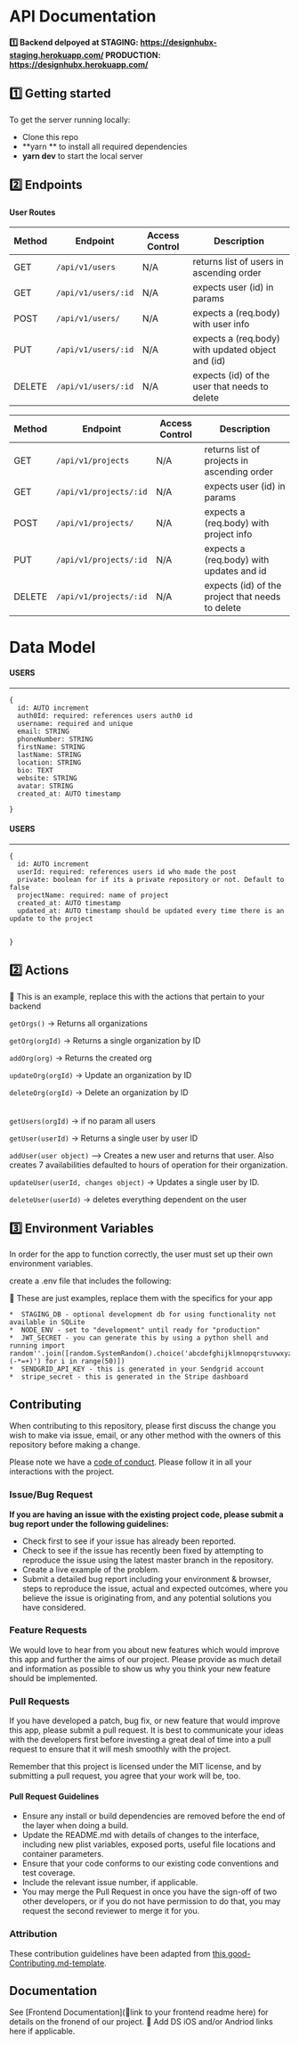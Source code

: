 

# API Documentation

#### 1️⃣ Backend delpoyed at STAGING: https://designhubx-staging.herokuapp.com/ PRODUCTION: https://designhubx.herokuapp.com/  <br>

## 1️⃣ Getting started

To get the server running locally:


- Clone this repo
- **yarn ** to install all required dependencies
- **yarn dev** to start the local server




## 2️⃣ Endpoints


#### User Routes

| Method | Endpoint                | Access Control      | Description                                        |
| ------ | ----------------------- | ------------------- | -------------------------------------------------- |
| GET    | `/api/v1/users`         | N/A                 | returns list of users in ascending order           |
| GET    | `/api/v1/users/:id`     | N/A                 | expects user (id) in params                        |
| POST   | `/api/v1/users/`        | N/A                 | expects a (req.body) with user info                |
| PUT    | `/api/v1/users/:id`     | N/A                 | expects a (req.body) with updated object and (id)  |
| DELETE | `/api/v1/users/:id`     | N/A                 | expects (id) of the user that needs to delete      |        

| Method | Endpoint                | Access Control      | Description                                        |
| ------ | ----------------------- | ------------------- | -------------------------------------------------- |
| GET    | `/api/v1/projects`      | N/A                 | returns list of projects in ascending order        |
| GET    | `/api/v1/projects/:id`  | N/A                 | expects user (id) in params                        |
| POST   | `/api/v1/projects/`     | N/A                 | expects a (req.body) with project info             |
| PUT    | `/api/v1/projects/:id`  | N/A                 | expects a (req.body) with updates and id           |
| DELETE | `/api/v1/projects/:id`  | N/A                 | expects (id) of the project that needs to delete   |      

# Data Model



#### USERS

---

```
{
  id: AUTO increment
  auth0Id: required: references users auth0 id
  username: required and unique
  email: STRING
  phoneNumber: STRING
  firstName: STRING
  lastName: STRING
  location: STRING
  bio: TEXT
  website: STRING
  avatar: STRING
  created_at: AUTO timestamp
  
}
```

#### USERS

---

```
{
  id: AUTO increment
  userId: required: references users id who made the post
  private: boolean for if its a private repository or not. Default to false
  projectName: required: name of project
  created_at: AUTO timestamp
  updated_at: AUTO timestamp should be updated every time there is an update to the project
  
  
}
```

## 2️⃣ Actions

🚫 This is an example, replace this with the actions that pertain to your backend

`getOrgs()` -> Returns all organizations

`getOrg(orgId)` -> Returns a single organization by ID

`addOrg(org)` -> Returns the created org

`updateOrg(orgId)` -> Update an organization by ID

`deleteOrg(orgId)` -> Delete an organization by ID
<br>
<br>
<br>
`getUsers(orgId)` -> if no param all users

`getUser(userId)` -> Returns a single user by user ID

`addUser(user object)` --> Creates a new user and returns that user. Also creates 7 availabilities defaulted to hours of operation for their organization.

`updateUser(userId, changes object)` -> Updates a single user by ID.

`deleteUser(userId)` -> deletes everything dependent on the user

## 3️⃣ Environment Variables

In order for the app to function correctly, the user must set up their own environment variables.

create a .env file that includes the following:

🚫 These are just examples, replace them with the specifics for your app
    
    *  STAGING_DB - optional development db for using functionality not available in SQLite
    *  NODE_ENV - set to "development" until ready for "production"
    *  JWT_SECRET - you can generate this by using a python shell and running import random''.join([random.SystemRandom().choice('abcdefghijklmnopqrstuvwxyz0123456789!@#\$%^&amp;*(-*=+)') for i in range(50)])
    *  SENDGRID_API_KEY - this is generated in your Sendgrid account
    *  stripe_secret - this is generated in the Stripe dashboard
    
## Contributing

When contributing to this repository, please first discuss the change you wish to make via issue, email, or any other method with the owners of this repository before making a change.

Please note we have a [code of conduct](./code_of_conduct.md). Please follow it in all your interactions with the project.

### Issue/Bug Request

 **If you are having an issue with the existing project code, please submit a bug report under the following guidelines:**
 - Check first to see if your issue has already been reported.
 - Check to see if the issue has recently been fixed by attempting to reproduce the issue using the latest master branch in the repository.
 - Create a live example of the problem.
 - Submit a detailed bug report including your environment & browser, steps to reproduce the issue, actual and expected outcomes,  where you believe the issue is originating from, and any potential solutions you have considered.

### Feature Requests

We would love to hear from you about new features which would improve this app and further the aims of our project. Please provide as much detail and information as possible to show us why you think your new feature should be implemented.

### Pull Requests

If you have developed a patch, bug fix, or new feature that would improve this app, please submit a pull request. It is best to communicate your ideas with the developers first before investing a great deal of time into a pull request to ensure that it will mesh smoothly with the project.

Remember that this project is licensed under the MIT license, and by submitting a pull request, you agree that your work will be, too.

#### Pull Request Guidelines

- Ensure any install or build dependencies are removed before the end of the layer when doing a build.
- Update the README.md with details of changes to the interface, including new plist variables, exposed ports, useful file locations and container parameters.
- Ensure that your code conforms to our existing code conventions and test coverage.
- Include the relevant issue number, if applicable.
- You may merge the Pull Request in once you have the sign-off of two other developers, or if you do not have permission to do that, you may request the second reviewer to merge it for you.

### Attribution

These contribution guidelines have been adapted from [this good-Contributing.md-template](https://gist.github.com/PurpleBooth/b24679402957c63ec426).

## Documentation

See [Frontend Documentation](🚫link to your frontend readme here) for details on the fronend of our project.
🚫 Add DS iOS and/or Andriod links here if applicable.
